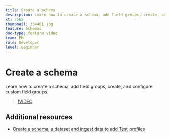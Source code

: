 ```yaml
---
title: Create a schema
description: Learn how to create a schema, add field groups, create, and configure custom field groups.
kt: 7565
thumbnail: 334461.jpg
feature: Schemas
doc-type: feature video
team: PM
role: Developer
level: Beginner
---
```


# Create a schema

Learn how to create a schema, add field groups, create, and configure custom field groups.

>[!VIDEO](https://video.tv.adobe.com/v/334461?quality=12)

## Additional resources

* [Create a schema, a dataset and ingest data to add Test profiles](https://experienceleague.adobe.com/docs/journey-optimizer/using/orchestrate-journeys/about-journeys/creating-test-profiles.html)
